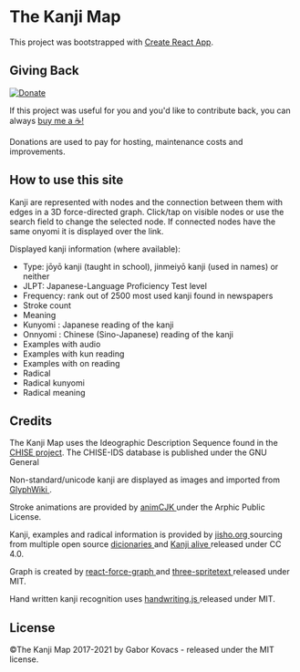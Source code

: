# The Kanji Map

This project was bootstrapped with [Create React App](https://github.com/facebook/create-react-app).

<h2>Giving Back</h2>
			<a href="https://www.paypal.com/donate?hosted_button_id=U867B8RRZUN7E" target="_blank" rel="noreferrer">
				<img alt="Donate" src="https://www.paypalobjects.com/en_US/i/btn/btn_donate_SM.gif" />
			</a>
			<p>
				If this project was useful for you and you'd like to contribute back, you can always
				<a
					href="https://www.paypal.com/donate?hosted_button_id=U867B8RRZUN7E"
					target="_blank"
					rel="noreferrer"
				>
					buy me a ☕!
				</a>
			</p>
			<p>Donations are used to pay for hosting, maintenance costs and improvements.</p>

<h2>How to use this site</h2>
			<p>
				Kanji are represented with nodes and the connection between them with edges in a 3D force-directed
				graph. Click/tap on visible nodes or use the search field to change the selected node. If connected
				nodes have the same onyomi it is displayed over the link.
			</p>
			<p>Displayed kanji information (where available):</p>
			<ul>
				<li>Type: jōyō kanji (taught in school), jinmeiyō kanji (used in names) or neither</li>
				<li>JLPT: Japanese-Language Proficiency Test level</li>
				<li>Frequency: rank out of 2500 most used kanji found in newspapers</li>
				<li>Stroke count</li>
				<li>Meaning</li>
				<li>Kunyomi : Japanese reading of the kanji</li>
				<li>Onnyomi : Chinese (Sino-Japanese) reading of the kanji</li>
				<li>Examples with audio</li>
				<li>Examples with kun reading</li>
				<li>Examples with on reading</li>
				<li>Radical</li>
				<li>Radical kunyomi</li>
				<li>Radical meaning</li>
			</ul>

<h2>Credits</h2>

The Kanji Map uses the Ideographic Description Sequence found in the [CHISE project](http://www.chise.org/ids/index.html). The CHISE-IDS database is published under the GNU General

<p>
  Non-standard/unicode kanji are displayed as images and imported from
  <a href="https://glyphwiki.org/" target="_blank" rel="noreferrer">
    GlyphWiki
  </a>
  .
</p>

  <p>
    Stroke animations are provided by
    <a target="_blank" href="https://github.com/parsimonhi/animCJK" rel="noreferrer">
      animCJK
    </a>
    under the Arphic Public License.
  </p>
  <p>
    Kanji, examples and radical information is provided by
    <a target="_blank" href="https://jisho.org" rel="noreferrer">
      jisho.org
    </a>
    sourcing from multiple open source
    <a target="_blank" href="https://jisho.org/about " rel="noreferrer">
      dicionaries
    </a>
    and
    <a target="_blank" href="https://kanjialive.com/" rel="noreferrer">
      Kanji alive
    </a>
    released under CC 4.0.
  </p>
  <p>
    Graph is created by
    <a target="_blank" href="https://github.com/vasturiano/react-force-graph" rel="noreferrer">
      react-force-graph
    </a>
    and
    <a target="_blank" href="https://github.com/vasturiano/three-spritetext" rel="noreferrer">
      three-spritetext
    </a>
    released under MIT.
  </p>
  <p>
    Hand written kanji recognition uses
    <a target="_blank" href="https://github.com/ChenYuHo/handwriting.js" rel="noreferrer">
      handwriting.js
    </a>
    released under MIT.
  </p>

  <h2>License</h2>
  <p>
    ©The Kanji Map 2017-2021 by Gabor Kovacs - released under the MIT license.
  </p>

